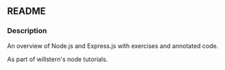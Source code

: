 ## README

### Description
An overview of Node.js and Express.js with exercises and annotated code.

As part of willstern's node tutorials.
